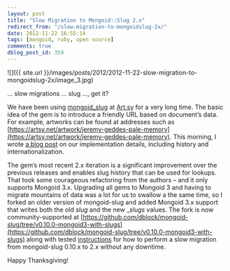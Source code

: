 ```yaml
---
layout: post
title: "Slow Migration to Mongoid::Slug 2.x"
redirect_from: "/slow-migration-to-mongoidslug-2x/"
date: 2012-11-22 16:55:14
tags: [mongoid, ruby, open source]
comments: true
dblog_post_id: 359
---
```

![]({{ site.url }}/images/posts/2012/2012-11-22-slow-migration-to-mongoidslug-2x/image_3.jpg)

... slow migrations ... slug ..., get it?

We have been using [mongoid_slug](https://github.com/digitalplaywright/mongoid-slug) at [Art.sy](https://artsy.net) for a very long time. The basic idea of the gem is to introduce a friendly URL based on document’s data. For example, artworks can be found at addresses such as [https://artsy.net/artwork/jeremy-geddes-pale-memory](https://artsy.net/artwork/jeremy-geddes-pale-memory). This morning, I wrote [a blog post](https://artsy.github.io/blog/2012/11/22/friendly-urls-with-mongoid-slug) on our implementation details, including history and internationalization.

The gem’s most recent 2.x iteration is a significant improvement over the previous releases and enables slug history that can be used for lookups. That took some courageous refactoring from the authors – and it only supports Mongoid 3.x. Upgrading all gems to Mongoid 3 and having to migrate mountains of data was a lot for us to swallow a the same time, so I forked an older version of mongoid-slug and added Mongoid 3.x support that writes both the old _slug_ and the new __slugs_ values. The fork is now community-supported at [https://github.com/dblock/mongoid-slug/tree/v0.10.0-mongoid3-with-slugs](https://github.com/dblock/mongoid-slug/tree/v0.10.0-mongoid3-with-slugs) along with tested [instructions](https://github.com/digitalplaywright/mongoid-slug/wiki/How-to-upgrade-to-1.0.0-or-newer) for how to perform a slow migration from mongoid-slug 0.10.x to 2.x without any downtime.

Happy Thanksgiving!
